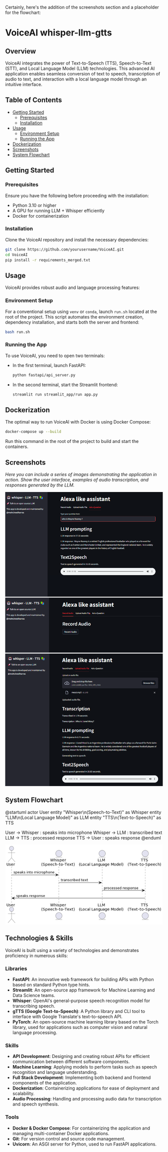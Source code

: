Certainly, here's the addition of the screenshots section and a placeholder for the flowchart:

# VoiceAI whisper-llm-gtts

## Overview

VoiceAI integrates the power of Text-to-Speech (TTS), Speech-to-Text (STT), and Local Language Model (LLM) technologies. This advanced AI application enables seamless conversion of text to speech, transcription of audio to text, and interaction with a local language model through an intuitive interface.

## Table of Contents

- [Getting Started](#getting-started)
  - [Prerequisites](#prerequisites)
  - [Installation](#installation)
- [Usage](#usage)
  - [Environment Setup](#environment-setup)
  - [Running the App](#running-the-app)
- [Dockerization](#dockerization)
- [Screenshots](#screenshots)
- [System Flowchart](#system-flowchart)

## Getting Started

### Prerequisites

Ensure you have the following before proceeding with the installation:

- Python 3.10 or higher
- A GPU for running LLM + Whisper efficiently
- Docker for containerization

### Installation

Clone the VoiceAI repository and install the necessary dependencies:

```bash
git clone https://github.com/yourusername/VoiceAI.git
cd VoiceAI
pip install -r requirements_merged.txt
```

## Usage

VoiceAI provides robust audio and language processing features:

### Environment Setup

For a conventional setup using `venv` or `conda`, launch `run.sh` located at the root of the project. This script automates the environment creation, dependency installation, and starts both the server and frontend:

```bash
bash run.sh
```

### Running the App

To use VoiceAI, you need to open two terminals:

- In the first terminal, launch FastAPI:

  ```bash
  python fastapi/api_server.py
  ```

- In the second terminal, start the Streamlit frontend:

  ```bash
  streamlit run streamlit_app/run app.py
  ```

## Dockerization

The optimal way to run VoiceAI with Docker is using Docker Compose:

```bash
docker-compose up --build
```

Run this command in the root of the project to build and start the containers.

## Screenshots

*Here you can include a series of images demonstrating the application in action. Show the user interface, examples of audio transcription, and responses generated by the LLM.*

![Screenshot 1 Description](ressources/ask_with_text.png)
![Screenshot 2 Description](ressources/tab_record_audio.png)
![Screenshot 3 Description](ressources/tab_upload_file.png)

## System Flowchart

@startuml
actor User
entity "Whisper\n(Speech-to-Text)" as Whisper
entity "LLM\n(Local Language Model)" as LLM
entity "TTS\n(Text-to-Speech)" as TTS

User -> Whisper : speaks into microphone
Whisper -> LLM : transcribed text
LLM -> TTS : processed response
TTS -> User : speaks response
@enduml


![System Flowchart](ressources/uml_whisper.png)


## Technologies & Skills

VoiceAI is built using a variety of technologies and demonstrates proficiency in numerous skills:

### Libraries

- **FastAPI**: An innovative web framework for building APIs with Python based on standard Python type hints.
- **Streamlit**: An open-source app framework for Machine Learning and Data Science teams.
- **Whisper**: OpenAI's general-purpose speech recognition model for transcribing speech.
- **gTTS (Google Text-to-Speech)**: A Python library and CLI tool to interface with Google Translate's text-to-speech API.
- **PyTorch**: An open-source machine learning library based on the Torch library, used for applications such as computer vision and natural language processing.

### Skills

- **API Development**: Designing and creating robust APIs for efficient communication between different software components.
- **Machine Learning**: Applying models to perform tasks such as speech recognition and language understanding.
- **Full Stack Development**: Implementing both backend and frontend components of the application.
- **Dockerization**: Containerizing applications for ease of deployment and scalability.
- **Audio Processing**: Handling and processing audio data for transcription and speech synthesis.

### Tools

- **Docker & Docker Compose**: For containerizing the application and managing multi-container Docker applications.
- **Git**: For version control and source code management.
- **Uvicorn**: An ASGI server for Python, used to run FastAPI applications.

